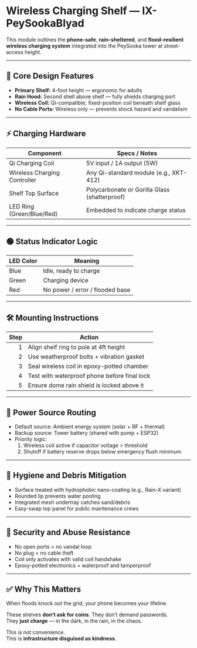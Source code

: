 # Wireless Charging Shelf — IX-PeySookaBlyad

This module outlines the **phone-safe**, **rain-sheltered**, and **flood-resilient wireless charging system** integrated into the PeySooka tower at street-access height.

---

## 🧩 Core Design Features

- **Primary Shelf:** 4-foot height — ergonomic for adults
- **Rain Hood:** Second shell above shelf — fully shields charging port
- **Wireless Coil:** Qi-compatible, fixed-position coil beneath shelf glass
- **No Cable Ports:** Wireless only — prevents shock hazard and vandalism

---

## ⚡ Charging Hardware

| Component                     | Specs / Notes                                |
|------------------------------|----------------------------------------------|
| Qi Charging Coil             | 5V input / 1A output (5W)                     |
| Wireless Charging Controller | Any Qi-standard module (e.g., XKT-412)       |
| Shelf Top Surface            | Polycarbonate or Gorilla Glass (shatterproof)|
| LED Ring (Green/Blue/Red)    | Embedded to indicate charge status           |

---

## 🟢 Status Indicator Logic

| LED Color | Meaning                         |
|-----------|----------------------------------|
| Blue      | Idle, ready to charge           |
| Green     | Charging device                 |
| Red       | No power / error / flooded base |

---

## 🛠️ Mounting Instructions

| Step | Action                                       |
|-----:|----------------------------------------------|
| 1    | Align shelf ring to pole at 4ft height       |
| 2    | Use weatherproof bolts + vibration gasket    |
| 3    | Seal wireless coil in epoxy-potted chamber   |
| 4    | Test with waterproof phone before final lock |
| 5    | Ensure dome rain shield is locked above it   |

---

## 🔌 Power Source Routing

- Default source: Ambient energy system (solar + RF + thermal)
- Backup source: Tower battery (shared with pump + ESP32)
- Priority logic:
  1. Wireless coil active if capacitor voltage > threshold  
  2. Shutoff if battery reserve drops below emergency flush minimum

---

## 🧼 Hygiene and Debris Mitigation

- Surface treated with hydrophobic nano-coating (e.g., Rain-X variant)
- Rounded lip prevents water pooling
- Integrated mesh undertray catches sand/debris
- Easy-swap top panel for public maintenance crews

---

## 🔐 Security and Abuse Resistance

- No open ports = no vandal loop
- No plug = no cable theft
- Coil only activates with valid coil handshake
- Epoxy-potted electronics = waterproof and tamperproof

---

## ✅ Why This Matters

When floods knock out the grid, your phone becomes your lifeline.  

These shelves **don’t ask for coins**. They don’t demand passwords.  
They **just charge** — in the dark, in the rain, in the chaos.

This is not convenience.  
This is **infrastructure disguised as kindness**.
